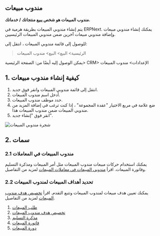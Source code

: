 ## مندوب مبيعات

**مندوب المبيعات هو شخص يبيع منتجاتك / خدماتك.**

يتم إنشاء مندوبي المبيعات بطريقة هرمية في ERPNext. يمكنك إنشاء مندوبي مبيعات وإضافة مندوبي مبيعات آخرين ضمن مندوبي المبيعات الرئيسيين.

للوصول إلى قائمة مندوبي المبيعات ، انتقل إلى:

> الرئيسية> البيع> البيع> مندوب المبيعات

يمكن الوصول إليه أيضًا من: الصفحة الرئيسية> CRM> الإعدادات> مندوب المبيعات

## 1. كيفية إنشاء مندوب مبيعات

1. انتقل إلى قائمة مندوبي المبيعات وانقر فوق جديد.
2. أدخل اسم مندوب المبيعات.
3. حدد موظف مندوب المبيعات.
4. ضع علامة في مربع الاختيار "عقدة المجموعة" ، إذا كنت ترغب في إضافة المزيد من مندوبي المبيعات ضمن مندوب المبيعات هذا.
5. انقر فوق "إنشاء جديد".

![شجرة مندوبي المبيعات](https://docs.erpnext.com/files/sales-person-tree.gif)

## 2. سمات

### 2.1 مندوب المبيعات في المعاملات

يمكنك استخدام حركات مبيعات مندوب المبيعات مثل أمر المبيعات ومذكرة التسليم وفاتورة المبيعات. اقرأ [مندوبي المبيعات في معاملات المبيعات](https://docs.erpnext.com/docs/v13/user/manual/en/selling/articles/sales-persons-in-the-sales-transactions) لمزيد من التفاصيل.

### 2.2 تحديد أهداف المبيعات لمندوب المبيعات

يمكنك تعيين هدف مبيعات لمندوب المبيعات وتتبع التقدم. اقرأ [تخصيص هدف مندوب المبيعات](https://docs.erpnext.com/docs/v13/user/manual/en/selling/sales-person-target-allocation) لمزيد من التفاصيل.

1. [طلب المبيعات](https://docs.erpnext.com/docs/v13/user/manual/en/selling/sales-order)
2. [تخصيص هدف مندوب المبيعات](https://docs.erpnext.com/docs/v13/user/manual/en/selling/sales-person-target-allocation)
3. [مذكرة التسليم](https://docs.erpnext.com/docs/v13/user/manual/en/stock/delivery-note)
4. [فاتورة المبيعات](https://docs.erpnext.com/docs/v13/user/manual/en/accounts/sales-invoice)
5. [دورة المبيعات](https://docs.erpnext.com/docs/v13/user/videos/learn/sales-cycle.html)